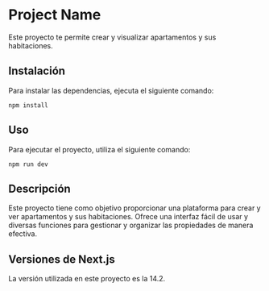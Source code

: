# Project Name

Este proyecto te permite crear y visualizar apartamentos y sus habitaciones.

## Instalación

Para instalar las dependencias, ejecuta el siguiente comando:

```
npm install
```

## Uso

Para ejecutar el proyecto, utiliza el siguiente comando:

```
npm run dev
```

## Descripción

Este proyecto tiene como objetivo proporcionar una plataforma para crear y ver apartamentos y sus habitaciones. Ofrece una interfaz fácil de usar y diversas funciones para gestionar y organizar las propiedades de manera efectiva.

## Versiones de Next.js

La versión utilizada en este proyecto es la 14.2.
